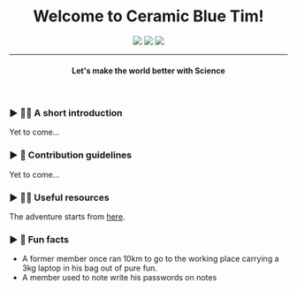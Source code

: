 <h1 align="center">Welcome to Ceramic Blue Tim!</h1>
<p align="center">
  <img src="https://img.shields.io/badge/Focus-Neuromorphic engineering-blue" />
  <img src="https://img.shields.io/badge/Location-France-blue" />
  <img src="https://img.shields.io/badge/Languages-French%20%26%20English-blue" />
</p>
<hr/>
<h4 align="center">Let's make the world better with Science</h4>
<br>

### ► 🙋‍♀️ A short introduction
<p align="left"> 
  Yet to come...
</p>

### ► 🌈 Contribution guidelines
<p align="left"> 
  Yet to come...
</p>

### ► 👩‍💻 Useful resources
<p align="left"> 
  The adventure starts from <a href="https://ceramic-blue-tim.github.io/Guidelines/">here</a>.
</p>

### ► 🍿 Fun facts
* A former member once ran 10km to go to the working place carrying a 3kg laptop in his bag out of pure fun.
* A member used to note write his passwords on notes

